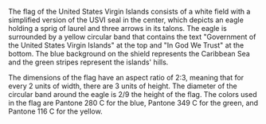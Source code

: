 The flag of the United States Virgin Islands consists of a white field with a simplified version of the USVI seal in the center, which depicts an eagle holding a sprig of laurel and three arrows in its talons. The eagle is surrounded by a yellow circular band that contains the text "Government of the United States Virgin Islands" at the top and "In God We Trust" at the bottom. The blue background on the shield represents the Caribbean Sea and the green stripes represent the islands' hills. 

The dimensions of the flag have an aspect ratio of 2:3, meaning that for every 2 units of width, there are 3 units of height. The diameter of the circular band around the eagle is 2/9 the height of the flag. The colors used in the flag are Pantone 280 C for the blue, Pantone 349 C for the green, and Pantone 116 C for the yellow.